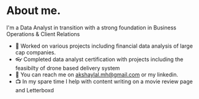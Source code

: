 # About me.


I'm a Data Analyst in transition with a strong foundation in Business Operations & Client Relations



- 💼 Worked on various projects including financial data analysis of large cap companies.
- 👓 Completed data analyst certification with projects including the feasibilty of drone based delivery system
- 📨 You can reach me on akshaylal.mh@gmail.com or my linkedin.
- 📺 In my spare time I help with content writing on a movie review page and Letterboxd

